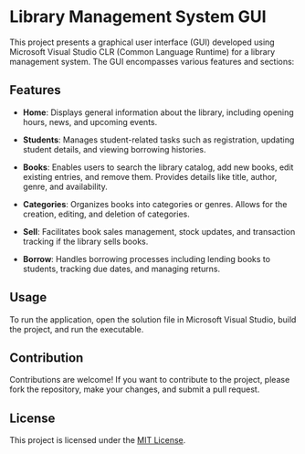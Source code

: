 # Library Management System GUI

This project presents a graphical user interface (GUI) developed using Microsoft Visual Studio CLR (Common Language Runtime) for a library management system. The GUI encompasses various features and sections:

## Features

- **Home**: Displays general information about the library, including opening hours, news, and upcoming events.
  
- **Students**: Manages student-related tasks such as registration, updating student details, and viewing borrowing histories.
  
- **Books**: Enables users to search the library catalog, add new books, edit existing entries, and remove them. Provides details like title, author, genre, and availability.
  
- **Categories**: Organizes books into categories or genres. Allows for the creation, editing, and deletion of categories.
  
- **Sell**: Facilitates book sales management, stock updates, and transaction tracking if the library sells books.
  
- **Borrow**: Handles borrowing processes including lending books to students, tracking due dates, and managing returns.

## Usage

To run the application, open the solution file in Microsoft Visual Studio, build the project, and run the executable.

## Contribution

Contributions are welcome! If you want to contribute to the project, please fork the repository, make your changes, and submit a pull request.

## License

This project is licensed under the [MIT License](LICENSE).

